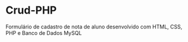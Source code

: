 # Crud-PHP
Formulário de cadastro de nota de aluno desenvolvido com HTML, CSS, PHP e Banco de Dados MySQL
